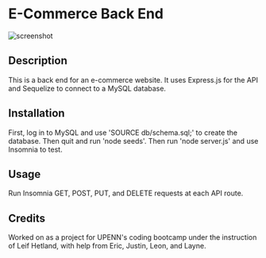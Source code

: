 # E-Commerce Back End

![screenshot](./)

## Description

This is a back end for an e-commerce website. It uses Express.js for the API and Sequelize to connect to a MySQL database.

## Installation

First, log in to MySQL and use 'SOURCE db/schema.sql;' to create the database.
Then quit and run 'node seeds'.
Then run 'node server.js' and use Insomnia to test.

## Usage

Run Insomnia GET, POST, PUT, and DELETE requests at each API route.

## Credits

Worked on as a project for UPENN's coding bootcamp under the instruction of Leif Hetland, with help from Eric, Justin, Leon, and Layne.
